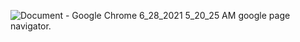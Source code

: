 ![Document - Google Chrome 6_28_2021 5_20_25 AM](https://user-images.githubusercontent.com/84879557/123580211-41fa6e00-d7d1-11eb-88d8-0c9c710b3ebc.png)
google page navigator.
